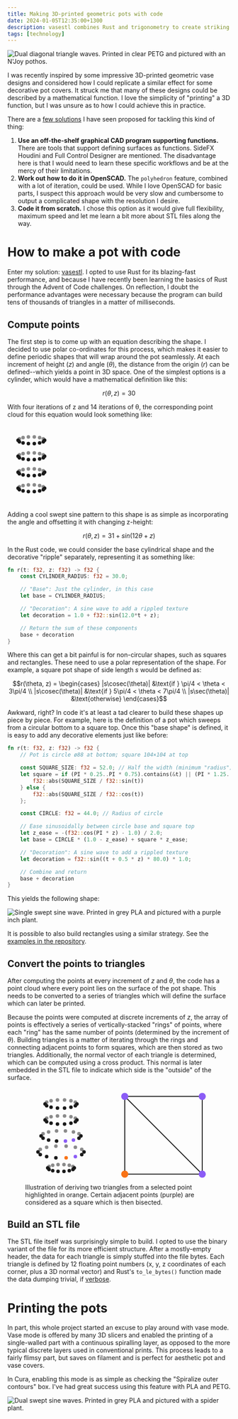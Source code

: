 ```yaml
---
title: Making 3D-printed geometric pots with code
date: 2024-01-05T12:35:00+1300
description: vasestl combines Rust and trigonometry to create striking STL pots from scratch
tags: [technology]
---
```


![Dual diagonal triangle waves. Printed in clear PETG and pictured with an N'Joy pothos.](./IMG_0569.jpg)

I was recently inspired by some impressive 3D-printed geometric vase designs and considered how I could replicate a similar effect for some decorative pot covers. It struck me that many of these designs could be described by a mathematical function. I love the simplicity of "printing" a 3D function, but I was unsure as to how I could achieve this in practice.

There are a [few solutions](https://3dprinting.stackexchange.com/questions/18189/how-can-i-convert-a-mathematically-defined-shape-into-a-3d-printable-g-code-file) I have seen proposed for tackling this kind of thing:

1. **Use an off-the-shelf graphical CAD program supporting functions.** There are tools that support defining surfaces as functions. SideFX Houdini and Full Control Designer are mentioned. The disadvantage here is that I would need to learn these specific workflows and be at the mercy of their limitations.
1. **Work out how to do it in OpenSCAD.** The `polyhedron` feature, combined with a lot of iteration, could be used. While I love OpenSCAD for basic parts, I suspect this approach would be very slow and cumbersome to output a complicated shape with the resolution I desire.
1. **Code it from scratch.** I chose this option as it would give full flexibility, maximum speed and let me learn a bit more about STL files along the way.

# How to make a pot with code

Enter my solution: [vasestl](https://github.com/albertnis/vasestl). I opted to use Rust for its blazing-fast performance, and because I have recently been learning the basics of Rust through the Advent of Code challenges. On reflection, I doubt the performance advantages were necessary because the program can build tens of thousands of triangles in a matter of milliseconds.

## Compute points

The first step is to come up with an equation describing the shape. I decided to use polar co-ordinates for this process, which makes it easier to define periodic shapes that will wrap around the pot seamlessly. At each increment of height ($z$) and angle ($\theta$), the distance from the origin ($r$) can be defined--which yields a point in 3D space. One of the simplest options is a cylinder, which would have a mathematical definition like this:

```math
r(\theta, z) = 30
```

With four iterations of z and 14 iterations of θ, the corresponding point cloud for this equation would look something like:

<svg style="margin: auto" viewBox="-54 -35.764571353075624 108 179.529" width="108" height="179.529"><circle cx="30.000" cy="0.000" opacity="1" fill="currentColor" r="4" /><circle cx="27.029" cy="3.369" opacity="1" fill="currentColor" r="4" /><circle cx="18.705" cy="6.071" opacity="1" fill="currentColor" r="4" /><circle cx="6.676" cy="7.570" opacity="1" fill="currentColor" r="4" /><circle cx="-6.676" cy="7.570" opacity="1" fill="currentColor" r="4" /><circle cx="-18.705" cy="6.071" opacity="1" fill="currentColor" r="4" /><circle cx="-27.029" cy="3.369" opacity="1" fill="currentColor" r="4" /><circle cx="-30.000" cy="0.000" opacity="1" fill="currentColor" r="4" /><circle cx="-27.029" cy="-3.369" opacity="0.5" fill="currentColor" r="4" /><circle cx="-18.705" cy="-6.071" opacity="0.5" fill="currentColor" r="4" /><circle cx="-6.676" cy="-7.570" opacity="0.5" fill="currentColor" r="4" /><circle cx="6.676" cy="-7.570" opacity="0.5" fill="currentColor" r="4" /><circle cx="18.705" cy="-6.071" opacity="0.5" fill="currentColor" r="4" /><circle cx="27.029" cy="-3.369" opacity="0.5" fill="currentColor" r="4" /><circle cx="30.000" cy="36.000" opacity="1" fill="currentColor" r="4" /><circle cx="27.029" cy="39.369" opacity="1" fill="currentColor" r="4" /><circle cx="18.705" cy="42.071" opacity="1" fill="currentColor" r="4" /><circle cx="6.676" cy="43.570" opacity="1" fill="currentColor" r="4" /><circle cx="-6.676" cy="43.570" opacity="1" fill="currentColor" r="4" /><circle cx="-18.705" cy="42.071" opacity="1" fill="currentColor" r="4" /><circle cx="-27.029" cy="39.369" opacity="1" fill="currentColor" r="4" /><circle cx="-30.000" cy="36.000" opacity="1" fill="currentColor" r="4" /><circle cx="-27.029" cy="32.631" opacity="0.5" fill="currentColor" r="4" /><circle cx="-18.705" cy="29.929" opacity="0.5" fill="currentColor" r="4" /><circle cx="-6.676" cy="28.430" opacity="0.5" fill="currentColor" r="4" /><circle cx="6.676" cy="28.430" opacity="0.5" fill="currentColor" r="4" /><circle cx="18.705" cy="29.929" opacity="0.5" fill="currentColor" r="4" /><circle cx="27.029" cy="32.631" opacity="0.5" fill="currentColor" r="4" /><circle cx="30.000" cy="72.000" opacity="1" fill="currentColor" r="4" /><circle cx="27.029" cy="75.369" opacity="1" fill="currentColor" r="4" /><circle cx="18.705" cy="78.071" opacity="1" fill="currentColor" r="4" /><circle cx="6.676" cy="79.570" opacity="1" fill="currentColor" r="4" /><circle cx="-6.676" cy="79.570" opacity="1" fill="currentColor" r="4" /><circle cx="-18.705" cy="78.071" opacity="1" fill="currentColor" r="4" /><circle cx="-27.029" cy="75.369" opacity="1" fill="currentColor" r="4" /><circle cx="-30.000" cy="72.000" opacity="1" fill="currentColor" r="4" /><circle cx="-27.029" cy="68.631" opacity="0.5" fill="currentColor" r="4" /><circle cx="-18.705" cy="65.929" opacity="0.5" fill="currentColor" r="4" /><circle cx="-6.676" cy="64.430" opacity="0.5" fill="currentColor" r="4" /><circle cx="6.676" cy="64.430" opacity="0.5" fill="currentColor" r="4" /><circle cx="18.705" cy="65.929" opacity="0.5" fill="currentColor" r="4" /><circle cx="27.029" cy="68.631" opacity="0.5" fill="currentColor" r="4" /><circle cx="30.000" cy="108.000" opacity="1" fill="currentColor" r="4" /><circle cx="27.029" cy="111.369" opacity="1" fill="currentColor" r="4" /><circle cx="18.705" cy="114.071" opacity="1" fill="currentColor" r="4" /><circle cx="6.676" cy="115.570" opacity="1" fill="currentColor" r="4" /><circle cx="-6.676" cy="115.570" opacity="1" fill="currentColor" r="4" /><circle cx="-18.705" cy="114.071" opacity="1" fill="currentColor" r="4" /><circle cx="-27.029" cy="111.369" opacity="1" fill="currentColor" r="4" /><circle cx="-30.000" cy="108.000" opacity="1" fill="currentColor" r="4" /><circle cx="-27.029" cy="104.631" opacity="0.5" fill="currentColor" r="4" /><circle cx="-18.705" cy="101.929" opacity="0.5" fill="currentColor" r="4" /><circle cx="-6.676" cy="100.430" opacity="0.5" fill="currentColor" r="4" /><circle cx="6.676" cy="100.430" opacity="0.5" fill="currentColor" r="4" /><circle cx="18.705" cy="101.929" opacity="0.5" fill="currentColor" r="4" /><circle cx="27.029" cy="104.631" opacity="0.5" fill="currentColor" r="4" /></svg>

Adding a cool swept sine pattern to this shape is as simple as incorporating the angle and offsetting it with changing z-height:

```math
r(\theta, z) = 31 + sin(12\theta + z)
```

In the Rust code, we could consider the base cylindrical shape and the decorative "ripple" separately, representing it as something like:

```rust
fn r(t: f32, z: f32) -> f32 {
    const CYLINDER_RADIUS: f32 = 30.0;

    // "Base": Just the cylinder, in this case
    let base = CYLINDER_RADIUS;

    // "Decoration": A sine wave to add a rippled texture
    let decoration = 1.0 + f32::sin(12.0*t + z);

    // Return the sum of these components
    base + decoration
}
```

Where this can get a bit painful is for non-circular shapes, such as squares and rectangles. These need to use a polar representation of the shape. For example, a square pot shape of side length $s$ would be defined as:

```math
r(\theta, z) = \begin{cases}
   |s\cosec(\theta)| &\text{if } \pi/4 < \theta < 3\pi/4 \\
   |s\cosec(\theta)| &\text{if } 5\pi/4 < \theta < 7\pi/4 \\
   |s\sec(\theta)| &\text{otherwise}
\end{cases}
```

Awkward, right? In code it's at least a tad clearer to build these shapes up piece by piece. For example, here is the definition of a pot which sweeps from a circular bottom to a square top. Once this "base shape" is defined, it is easy to add any decorative elements just like before:

```rust
fn r(t: f32, z: f32) -> f32 {
    // Pot is circle ø88 at bottom; square 104×104 at top

    const SQUARE_SIZE: f32 = 52.0; // Half the width (minimum "radius") of square
    let square = if (PI * 0.25..PI * 0.75).contains(&t) || (PI * 1.25..PI * 1.75).contains(&t) {
        f32::abs(SQUARE_SIZE / f32::sin(t))
    } else {
        f32::abs(SQUARE_SIZE / f32::cos(t))
    };

    const CIRCLE: f32 = 44.0; // Radius of circle

    // Ease sinusoidally between circle base and square top
    let z_ease = -(f32::cos(PI * z) - 1.0) / 2.0;
    let base = CIRCLE * (1.0 - z_ease) + square * z_ease;

    // "Decoration": A sine wave to add a rippled texture
    let decoration = f32::sin((t + 0.5 * z) * 80.0) * 1.0;

    // Combine and return
    base + decoration
}
```

This yields the following shape:

![Single swept sine wave. Printed in grey PLA and pictured with a purple inch plant.](./IMG_0537.jpg)

It is possible to also build rectangles using a similar strategy. See the [examples in the repository](https://github.com/albertnis/vasestl/blob/main/examples).

## Convert the points to triangles

After computing the points at every increment of $z$ and $\theta$, the code has a point cloud where every point lies on the surface of the pot shape. This needs to be converted to a series of triangles which will define the surface which can later be printed.

Because the points were computed at discrete increments of $z$, the array of points is effectively a series of vertically-stacked "rings" of points, where each "ring" has the same number of points (determined by the increment of $\theta$). Building triangles is a matter of iterating through the rings and connecting adjacent points to form squares, which are then stored as two triangles. Additionally, the normal vector of each triangle is determined, which can be computed using a cross product. This normal is later embedded in the STL file to indicate which side is the "outside" of the surface.

<figure>
<div style="display: flex; justify-content: center; gap: 3rem">
<svg viewBox="-76 -37.31748562369074 152 215.529" width="152" height="215.529"><circle cx="36.000" cy="0.000" opacity="1" fill="currentColor" r="4" /><circle cx="32.435" cy="4.043" opacity="1" fill="currentColor" r="4" /><circle cx="22.446" cy="7.285" opacity="1" fill="currentColor" r="4" /><circle cx="8.011" cy="9.084" opacity="1" fill="currentColor" r="4" /><circle cx="-8.011" cy="9.084" opacity="1" fill="currentColor" r="4" /><circle cx="-22.446" cy="7.285" opacity="1" fill="currentColor" r="4" /><circle cx="-32.435" cy="4.043" opacity="1" fill="currentColor" r="4" /><circle cx="-36.000" cy="0.000" opacity="1" fill="currentColor" r="4" /><circle cx="-32.435" cy="-4.043" opacity="0.5" fill="currentColor" r="4" /><circle cx="-22.446" cy="-7.285" opacity="0.5" fill="currentColor" r="4" /><circle cx="-8.011" cy="-9.084" opacity="0.5" fill="currentColor" r="4" /><circle cx="8.011" cy="-9.084" opacity="0.5" fill="currentColor" r="4" /><circle cx="22.446" cy="-7.285" opacity="0.5" fill="currentColor" r="4" /><circle cx="32.435" cy="-4.043" opacity="0.5" fill="currentColor" r="4" /><circle cx="36.000" cy="36.000" opacity="1" fill="currentColor" r="4" /><circle cx="32.435" cy="40.043" opacity="1" fill="currentColor" r="4" /><circle cx="22.446" cy="43.285" opacity="1" fill="currentColor" r="4" /><circle cx="8.011" cy="45.084" opacity="1" fill="currentColor" r="4" /><circle cx="-8.011" cy="45.084" opacity="1" fill="currentColor" r="4" /><circle cx="-22.446" cy="43.285" opacity="1" fill="currentColor" r="4" /><circle cx="-32.435" cy="40.043" opacity="1" fill="currentColor" r="4" /><circle cx="-36.000" cy="36.000" opacity="1" fill="currentColor" r="4" /><circle cx="-32.435" cy="31.957" opacity="0.5" fill="currentColor" r="4" /><circle cx="-22.446" cy="28.715" opacity="0.5" fill="currentColor" r="4" /><circle cx="-8.011" cy="26.916" opacity="0.5" fill="currentColor" r="4" /><circle cx="8.011" cy="26.916" opacity="0.5" fill="currentColor" r="4" /><circle cx="22.446" cy="28.715" opacity="0.5" fill="currentColor" r="4" /><circle cx="32.435" cy="31.957" opacity="0.5" fill="currentColor" r="4" /><circle cx="45.000" cy="72.000" opacity="1" fill="currentColor" r="4" /><circle cx="40.544" cy="77.053" opacity="1" fill="currentColor" r="4" /><circle cx="28.057" cy="81.106" opacity="1" fill="#8b5cf6" r="4" /><circle cx="10.013" cy="83.355" opacity="1" fill="#8b5cf6" r="4" /><circle cx="-10.013" cy="83.355" opacity="1" fill="currentColor" r="4" /><circle cx="-28.057" cy="81.106" opacity="1" fill="currentColor" r="4" /><circle cx="-40.544" cy="77.053" opacity="1" fill="currentColor" r="4" /><circle cx="-45.000" cy="72.000" opacity="1" fill="currentColor" r="4" /><circle cx="-40.544" cy="66.947" opacity="0.5" fill="currentColor" r="4" /><circle cx="-28.057" cy="62.894" opacity="0.5" fill="currentColor" r="4" /><circle cx="-10.013" cy="60.645" opacity="0.5" fill="currentColor" r="4" /><circle cx="10.013" cy="60.645" opacity="0.5" fill="currentColor" r="4" /><circle cx="28.057" cy="62.894" opacity="0.5" fill="currentColor" r="4" /><circle cx="40.544" cy="66.947" opacity="0.5" fill="currentColor" r="4" /><circle cx="52.000" cy="108.000" opacity="1" fill="currentColor" r="4" /><circle cx="46.850" cy="113.839" opacity="1" fill="currentColor" r="4" /><circle cx="32.421" cy="118.522" opacity="1" fill="#8b5cf6" r="4" /><circle cx="11.571" cy="121.121" opacity="1" fill="#f97316" r="4" /><circle cx="-11.571" cy="121.121" opacity="1" fill="currentColor" r="4" /><circle cx="-32.421" cy="118.522" opacity="1" fill="currentColor" r="4" /><circle cx="-46.850" cy="113.839" opacity="1" fill="currentColor" r="4" /><circle cx="-52.000" cy="108.000" opacity="1" fill="currentColor" r="4" /><circle cx="-46.850" cy="102.161" opacity="0.5" fill="currentColor" r="4" /><circle cx="-32.421" cy="97.478" opacity="0.5" fill="currentColor" r="4" /><circle cx="-11.571" cy="94.879" opacity="0.5" fill="currentColor" r="4" /><circle cx="11.571" cy="94.879" opacity="0.5" fill="currentColor" r="4" /><circle cx="32.421" cy="97.478" opacity="0.5" fill="currentColor" r="4" /><circle cx="46.850" cy="102.161" opacity="0.5" fill="currentColor" r="4" /><circle cx="30.000" cy="144.000" opacity="1" fill="currentColor" r="4" /><circle cx="27.029" cy="147.369" opacity="1" fill="currentColor" r="4" /><circle cx="18.705" cy="150.071" opacity="1" fill="currentColor" r="4" /><circle cx="6.676" cy="151.570" opacity="1" fill="currentColor" r="4" /><circle cx="-6.676" cy="151.570" opacity="1" fill="currentColor" r="4" /><circle cx="-18.705" cy="150.071" opacity="1" fill="currentColor" r="4" /><circle cx="-27.029" cy="147.369" opacity="1" fill="currentColor" r="4" /><circle cx="-30.000" cy="144.000" opacity="1" fill="currentColor" r="4" /><circle cx="-27.029" cy="140.631" opacity="0.5" fill="currentColor" r="4" /><circle cx="-18.705" cy="137.929" opacity="0.5" fill="currentColor" r="4" /><circle cx="-6.676" cy="136.430" opacity="0.5" fill="currentColor" r="4" /><circle cx="6.676" cy="136.430" opacity="0.5" fill="currentColor" r="4" /><circle cx="18.705" cy="137.929" opacity="0.5" fill="currentColor" r="4" /><circle cx="27.029" cy="140.631" opacity="0.5" fill="currentColor" r="4" /></svg>

<svg height="215" width="215" viewbox="-20 -20 215 215">
  <path d="M0 0 H 175 V 175 H 0 V 0 L 175 175" stroke="currentColor" fill="transparent" stroke-width="2" />
  <circle cx="0" cy="0" r="8" fill="#8b5cf6" />
  <circle cx="175" cy="0" r="8" fill="#8b5cf6" />
  <circle cx="0" cy="175" r="8" fill="#f97316" />
  <circle cx="175" cy="175" r="8" fill="#8b5cf6" />
</svg>
</div>
<figcaption>Illustration of deriving two triangles from a selected point highlighted in orange. Certain adjacent points (purple) are considered as a square which is then bisected.</figcaption>
</figure>

## Build an STL file

The STL file itself was surprisingly simple to build. I opted to use the binary variant of the file for its more efficient structure. After a mostly-empty header, the data for each triangle is simply stuffed into the file bytes. Each triangle is defined by 12 floating point numbers (x, y, z coordinates of each corner, plus a 3D normal vector) and Rust's `to_le_bytes()` function made the data dumping trivial, if [verbose](https://github.com/albertnis/vasestl/blob/main/src/stl.rs#L24).

# Printing the pots

In part, this whole project started an excuse to play around with vase mode. Vase mode is offered by many 3D slicers and enabled the printing of a single-walled part with a continuous spiralling layer, as opposed to the more typical discrete layers used in conventional prints. This process leads to a fairly flimsy part, but saves on filament and is perfect for aesthetic pot and vase covers.

In Cura, enabling this mode is as simple as checking the "Spiralize outer contours" box. I've had great success using this feature with PLA and PETG.

![Dual swept sine waves. Printed in grey PLA and pictured with a spider plant.](./IMG_0538.jpg)
